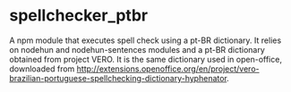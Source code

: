 # spellchecker_ptbr
A npm module that executes spell check using a pt-BR dictionary. It relies on nodehun and nodehun-sentences modules and a pt-BR dictionary obtained from project VERO. It is the same dictionary used in open-office, downloaded from http://extensions.openoffice.org/en/project/vero-brazilian-portuguese-spellchecking-dictionary-hyphenator.
